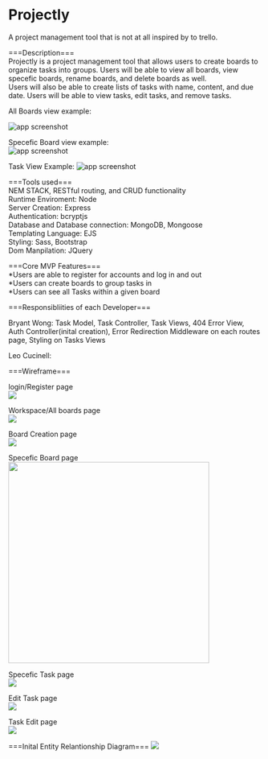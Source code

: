 # Projectly

A project management tool that is not at all inspired by to trello.

===Description===<br />
Projectly is a project management tool that allows users to create boards to organize tasks into groups. Users will be able to view all boards, view specefic boards, rename boards, and delete boards as well.<br/>
Users will also be able to create lists of tasks with name, content, and due date. Users will be able to view tasks, edit tasks, and remove tasks.<br/>

All Boards view example:<br/>

<img src="https://projectly-assets-bucket.s3.us-west-2.amazonaws.com/Screen+Shot+2021-08-04+at+9.24.51+AM.png" class="d-block w-100" alt="app screenshot">

Specefic Board view example:<br/>
<img src="https://projectly-assets-bucket.s3.us-west-2.amazonaws.com/Screen+Shot+2021-08-04+at+9.25.14+AM.png" class="d-block w-100" alt="app screenshot">

Task View Example:
<img src="https://projectly-assets-bucket.s3.us-west-2.amazonaws.com/Screen+Shot+2021-08-04+at+9.25.34+AM.png" class="d-block w-100" alt="app screenshot">

===Tools used===<br />
NEM STACK, RESTful routing, and CRUD functionality<br />
Runtime Enviroment: Node<br />
Server Creation: Express<br />
Authentication: bcryptjs<br />
Database and Database connection: MongoDB, Mongoose<br />
Templating Language: EJS<br />
Styling: Sass, Bootstrap<br />
Dom Manpilation: JQuery<br />

===Core MVP Features===<br />
*Users are able to register for accounts and log in and out<br />
*Users can create boards to group tasks in<br />
\*Users can see all Tasks within a given board<br />

===Responsibliities of each Developer===<br />

Bryant Wong: Task Model, Task Controller, Task Views, 404 Error View, Auth Controller(inital creation), Error Redirection Middleware on each routes page, Styling on Tasks Views<br />

Leo Cucinell:

===Wireframe===

login/Register page<br/>
<img src="https://i.imgur.com/g7RvmHD.png">

Workspace/All boards page<br/>
<img src="https://i.imgur.com/D2prF37.png">

Board Creation page<br/>
<img src="https://i.imgur.com/vpvl7Qp.png">

Specefic Board page<br/>
<img src="https://i.imgur.com/MPBmTvb.png" height="400">

Specefic Task page<br/>
<img src="https://i.imgur.com/PkhyO09.png">

Edit Task page<br/>
<img src="https://i.imgur.com/6RIpL5N.png">

Task Edit page<br/>
<img src="https://i.imgur.com/s9uhW4L.png">

===Inital Entity Relantionship Diagram===
<img src="https://i.imgur.com/UyTFdJM.png">
